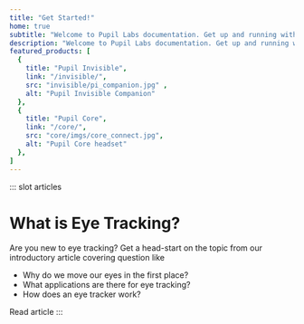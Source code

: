```yaml
---
title: "Get Started!"
home: true
subtitle: "Welcome to Pupil Labs documentation. Get up and running with your Pupil Labs eye tracking tools. Read user guides, developer docs, connect with us via chat!"
description: "Welcome to Pupil Labs documentation. Get up and running with your Pupil Labs eye tracking tools. Read user guides, developer docs, connect with us via chat!"
featured_products: [
  {
    title: "Pupil Invisible",
    link: "/invisible/",
    src: "invisible/pi_companion.jpg" ,
    alt: "Pupil Invisible Companion"
  },
  {
    title: "Pupil Core",
    link: "/core/",
    src: "core/imgs/core_connect.jpg",
    alt: "Pupil Core headset"
  },
]
---
```


::: slot articles
# What is Eye Tracking?

Are you new to eye tracking? Get a head-start on the topic from our introductory article covering question like 
- Why do we move our eyes in the first place?
- What applications are there for eye tracking?
- How does an eye tracker work?

<v-btn round dark to="https://pupil-labs.com/blog/news/what-is-eye-tracking/" class="bg-link-blue ml-0"> Read article </v-btn>
:::